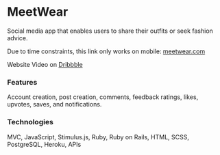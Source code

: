 # MeetWear   
Social media app that enables users to share their outfits or seek fashion advice.  
  
Due to time constraints, this link only works on mobile: [meetwear.com](https://meetwear.me/)   
  
Website Video on [Dribbble](https://dribbble.com/shots/22382110-MeetWear-Social-Media-App)  
    
### Features     
Account creation, post creation, comments, feedback ratings, likes, upvotes, saves, and notifications.  
   
### Technologies   
MVC, JavaScript, Stimulus.js, Ruby, Ruby on Rails, HTML, SCSS, PostgreSQL, Heroku, APIs  
   
 
